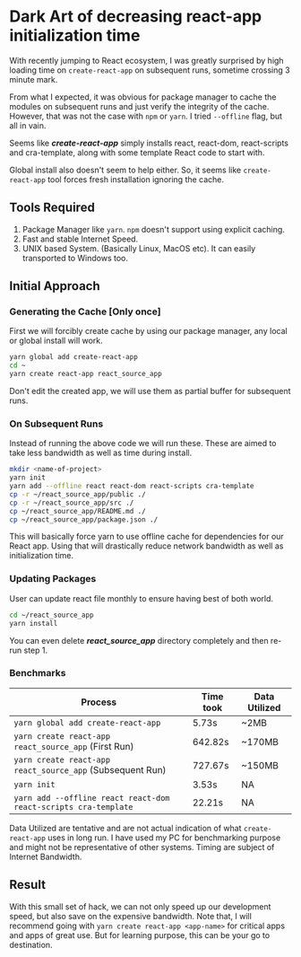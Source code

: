 # Dark Art of decreasing react-app initialization time

With recently jumping to React ecosystem, I was greatly surprised by high loading time on `create-react-app` on subsequent runs, sometime crossing 3 minute mark. 

From what I expected, it was obvious for package manager to cache the modules on subsequent runs and just verify the integrity of the cache. However, that was not the case with `npm` or `yarn`. I tried `--offline` flag, but all in vain.

Seems like ***create-react-app*** simply installs react, react-dom, react-scripts and cra-template, along with some template React code to start with. 

Global install also doesn't seem to help either. So, it seems like `create-react-app` tool forces fresh installation ignoring the cache.

## Tools Required
1. Package Manager like `yarn`. `npm` doesn't support using explicit caching.
2. Fast and stable Internet Speed.
3. UNIX based System. (Basically Linux, MacOS etc). It can easily transported to Windows too.

## Initial Approach

### Generating the Cache [Only once]

First we will forcibly create cache by using our package manager, any local or global install will work.

``` bash
yarn global add create-react-app
cd ~
yarn create react-app react_source_app
```

Don't edit the created app, we will use them as partial buffer for subsequent runs.

### On Subsequent Runs
Instead of running the above code we will run these. These are aimed to take less bandwidth as well as time during install.

``` bash
mkdir <name-of-project>
yarn init
yarn add --offline react react-dom react-scripts cra-template
cp -r ~/react_source_app/public ./
cp -r ~/react_source_app/src ./
cp ~/react_source_app/README.md ./
cp ~/react_source_app/package.json ./
```

This will basically force yarn to use offline cache for dependencies for our React app. Using that will drastically reduce network bandwidth as well as initialization time. 

### Updating Packages
User can update react file monthly to ensure having best of both world.

``` bash
cd ~/react_source_app
yarn install
```
You can even delete ***react_source_app*** directory completely and then re-run step 1.

### Benchmarks

| Process | Time took | Data Utilized |
| --- | ---- | --- |
| `yarn global add create-react-app` | 5.73s | ~2MB |
|`yarn create react-app react_source_app` (First Run)| 642.82s | ~170MB |
|`yarn create react-app react_source_app` (Subsequent Run)| 727.67s | ~150MB |
|`yarn init`| 3.53s | NA |
|`yarn add --offline react react-dom react-scripts cra-template`| 22.21s | NA |

Data Utilized are tentative and are not actual indication of what `create-react-app` uses in long run. I have used my PC for benchmarking purpose and might not be representative of other systems. Timing are subject of Internet Bandwidth.

## Result
With this small set of hack, we can not only speed up our development speed, but also save on the expensive bandwidth. Note that, I will recommend going with `yarn create react-app <app-name>` for critical apps and apps of great use. But for learning purpose, this can be your go to destination.
